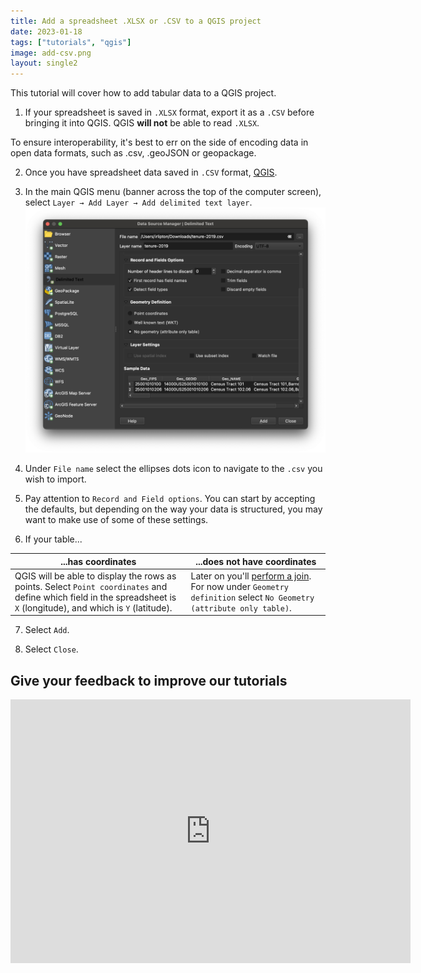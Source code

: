 ```yaml
---
title: Add a spreadsheet .XLSX or .CSV to a QGIS project
date: 2023-01-18
tags: ["tutorials", "qgis"]
image: add-csv.png
layout: single2
---
```


This tutorial will cover how to add tabular data to a QGIS project.

1. If your spreadsheet is saved in `.XLSX` format, export it as a `.CSV` before bringing it into QGIS. QGIS **will not** be able to read `.XLSX`.

<div class="alert-success">
  To ensure interoperability, it's best to err on the side of encoding data in open data formats, such as .csv, .geoJSON or geopackage.
  </div>

2. Once you have spreadsheet data saved in `.CSV` format,  [QGIS](https://mapping.share.library.harvard.edu/tutorials/census-data-primer/download-software/).

3. In the main QGIS menu (banner across the top of the computer screen), select `Layer → Add Layer → Add delimited text layer`.
![Screenshot of the add delimited text wizard in QGIS](media/1.png)

4. Under `File name` select the ellipses dots icon to navigate to the `.csv` you wish to import.

5. Pay attention to `Record and Field options`. You can start by accepting the defaults, but depending on the way your data is structured, you may want to make use of some of these settings.

6. If your table...

| ...has coordinates | ...does not have coordinates |
| --- | --- |
| QGIS will be able to display the rows as points. Select `Point coordinates` and define which field in the spreadsheet is `X` (longitude), and which is `Y` (latitude).| Later on you'll [perform a join](/tutorials/census-data-primer/perform-a-table-join/). For now under `Geometry definition` select `No Geometry (attribute only table)`. |


7. Select `Add`.

8. Select `Close`.


<div class="alert-success">
<h2>Give your feedback to improve our tutorials</h2>
<iframe src="https://docs.google.com/forms/d/e/1FAIpQLSeIFB5VI2ijy9pIPByQB0Ci4K49vu_2htzeW9Y71B-b3Ps_gQ/viewform?embedded=true" width="640" height="422" frameborder="0" marginheight="0" marginwidth="0">Loading…</iframe>
</div>


